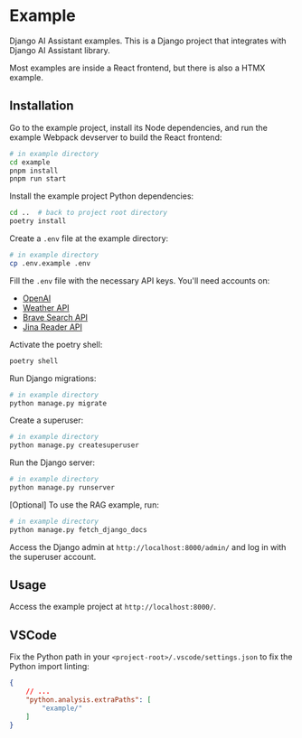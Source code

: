 # Example

Django AI Assistant examples. This is a Django project that integrates with Django AI Assistant library.

Most examples are inside a React frontend, but there is also a HTMX example.

## Installation

Go to the example project, install its Node dependencies, and run the example Webpack devserver to build the React frontend:

```bash
# in example directory
cd example
pnpm install
pnpm run start
```

Install the example project Python dependencies:

```bash
cd ..  # back to project root directory
poetry install
```

Create a `.env` file at the example directory:

```bash
# in example directory
cp .env.example .env
```

Fill the `.env` file with the necessary API keys. You'll need accounts on:

- [OpenAI](https://platform.openai.com/)
- [Weather API](https://www.weatherapi.com/)
- [Brave Search API](https://app.tavily.com/)
- [Jina Reader API](https://jina.ai/)

Activate the poetry shell:
    
```bash
poetry shell
```

Run Django migrations:

```bash
# in example directory
python manage.py migrate
```

Create a superuser:

```bash
# in example directory
python manage.py createsuperuser
```

Run the Django server:

```bash
# in example directory
python manage.py runserver
```

[Optional] To use the RAG example, run:

```bash
# in example directory
python manage.py fetch_django_docs
```

Access the Django admin at `http://localhost:8000/admin/` and log in with the superuser account.

## Usage

Access the example project at `http://localhost:8000/`.

## VSCode

Fix the Python path in your `<project-root>/.vscode/settings.json` to fix the Python import linting:

```json
{
    // ...
    "python.analysis.extraPaths": [
        "example/"
    ]
}
```
